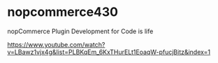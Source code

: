 # nopcommerce430
nopCommerce Plugin Development for Code is life


https://www.youtube.com/watch?v=LBawz1vjx4g&list=PLBKqEm_6KxTHurELt1EoaqW-pfucjBitz&index=1
